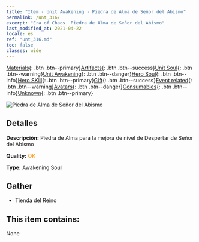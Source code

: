 ```yaml
---
title: "Item - Unit Awakening - Piedra de Alma de Señor del Abismo"
permalink: /unt_316/
excerpt: "Era of Chaos  Piedra de Alma de Señor del Abismo"
last_modified_at: 2021-04-22
locale: es
ref: "unt_316.md"
toc: false
classes: wide
---
```

 [Materials](/ItemsES/){: .btn .btn--primary}[Artifacts](/ItemsES/Artifacts/){: .btn .btn--success}[Unit Soul](/ItemsES/UnitSoul/){: .btn .btn--warning}[Unit Awakening](/ItemsES/UnitAwakening/){: .btn .btn--danger}[Hero Soul](/ItemsES/HeroSoul/){: .btn .btn--info}[Hero SKill](/ItemsES/HeroSkill/){: .btn .btn--primary}[Gift](/ItemsES/Gift/){: .btn .btn--success}[Event related](/ItemsES/Events/){: .btn .btn--warning}[Avatars](/ItemsES/Avatars/){: .btn .btn--danger}[Consumables](/ItemsES/Consumables/){: .btn .btn--info}[Unknown](/ItemsES/Unknown/){: .btn .btn--primary}

 ![Piedra de Alma de Señor del Abismo](/images/u/tia_diyulingzhu.jpg)

## Detalles
 **Descripción:** Piedra de Alma para la mejora de nivel de Despertar de Señor del Abismo

 **Quality:** <span style="color: #FF8C00">OK</span>

 **Type:** Awakening Soul

## Gather

*    Tienda del Reino 

## This item contains:

  None

